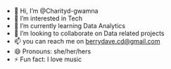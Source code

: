 - 👋 Hi, I’m @Charityd-gwamna
- 👀 I’m interested in Tech
- 🌱 I’m currently learning Data Analytics
- 💞️ I’m looking to collaborate on Data related projects
- 📫 you can reach me on berrydave.cd@gmail.com
- 😄 Pronouns: she/her/hers
- ⚡ Fun fact: I love music

